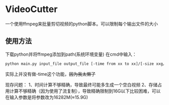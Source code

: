 # VideoCutter
一个使用ffmpeg来批量剪切视频的python脚本。可以限制每个输出文件的大小

## 使用方法
下载python并将ffmpeg添加到path(系统环境变量)
在cmd中输入：
```bash
python main.py input_file output_file [-time from xx to xx]/[-size xxg/m/k]
```
实际上并没有做-time这个功能，~~因为我太懒了~~


现存问题：
1、时间计算不够精确，导致最终可能多生成一个空白视频
2、存储占用计算不够精确（因为使用了流复制），导致精确限制到16G以下比较困难，可以在输入参数是将参数改为16282M(≈15.9G)
